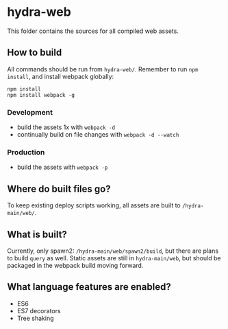# hydra-web
This folder contains the sources for all compiled web assets.

## How to build
All commands should be run from `hydra-web/`. Remember to run `npm install`, and
install webpack globally:

```
npm install
npm install webpack -g
```

### Development
 - build the assets 1x with `webpack -d`
 - continually build on file changes with `webpack -d --watch`

### Production
 - build the assets with `webpack -p`

## Where do built files go?
To keep existing deploy scripts working, all assets are built to 
`/hydra-main/web/`. 

## What is built?
Currently, only spawn2: `/hydra-main/web/spawn2/build`, but there are plans to
build `query` as well. Static assets are still in `hydra-main/web`, but should
be packaged in the webpack build moving forward.

## What language features are enabled?
 - ES6
 - ES7 decorators
 - Tree shaking
